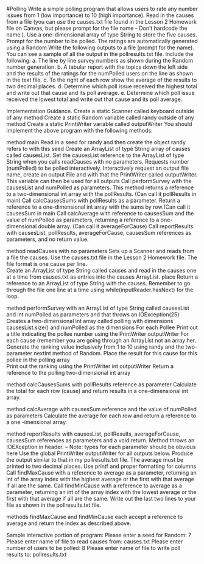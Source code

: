 #Polling
Write a simple polling program that allows users to rate any number issues from 1 (low importance) to 10 (high importance). Read in the causes from a file (you can use the causes.txt file found in  the Lesson 2 Homework file on Canvas, but please prompt for the file name - Don’t hardcode the name.). Use a one-dimensional array of type String to store the five causes.  Prompt for the number to be polled.  The ratings are automatically generated using a Random
Write the following outputs to a file (prompt for the name).   You can see a sample of all the output in the pollresults.txt file. Include the following:
a.	The line by line survey numbers as shown during the Random number generation.
b.	A tabular report with the topics down the left side and the results of the ratings for the numPolled users on the line as shown in the text file.
c.	To the right of each row show the average of the results to two decimal places.
d.	Determine which poll issue received the highest total and write out that cause and its poll average.
e.	Determine which poll issue received the lowest total and write out that cause and its poll average.

Implementation Guidance.
Create a static Scanner called keyboard outside of any method
Create a static Random variable called randy outside of any method
Create a static PrintWriter variable called outputWriter You should implement the above program with the following methods:

method main
Read in a seed for randy and then create the object randy refers to with this seed
Create an ArrayList of type String array of causes called causesList.
Set the causesList reference to the ArrayList of type String when you calls readCauses with no parameters.
Requests number (numPolled) to be polled interactively.
Interactively request an output file name, create an output File and with that the PrintWriter called outputWriter.  This variable can then be used for all outputs
Call performSurvey with the causesList and numPolled as parameters. This method returns a reference to a two-dimensional int array with the pollResults. (Can call it pollResults in main)
Call calcCausesSums with pollResults as a parameter.  Return a reference to a one-dimensional int array with the sums by row.(Can call it causesSum in main
Call calcAverage with reference to causesSum and the value of numPolled as parameters, returning a reference to a one-dimensional double array. (Can call it averageForCause)
Call reportResults with causesList, pollResults, averageForCause, causesSum references as parameters, and no return value. 

method readCauses with no parameters
Sets up a Scanner and reads from a file the causes.  Use the causes.txt file in the Lesson 2 Homework file.
The file format is one cause per line.  
Create an ArrayList of type String called causes and read in the causes one at a time from causes.txt as entries into the causes ArrayList.  place Return a reference to an ArrayList of type String with the causes.  Remember to go through the file one line at a time using while(inputReader.hasNext) for the loop.

method  performSurvey with an ArrayList of type String called causesList and int numPolled as parameters and that throws an IOException(25)
Creates a two-dimensional int array called polling with dimensions causesList.size() and numPolled as the dimensions
For each Pollee
     Print out a title indicating the pollee number using the PrintWriter outputWriter
     For each cause (remember you are going through an ArrayList not an array her.
Generate the ranking value inclusively from 1 to 10 using randy and the two-parameter nextInt method of Random. Place the result for this cause for this pollee in the polling array  
Print out the ranking using the PrintWriter int outputWriter
Return a reference to the polling two-dimensional int array

method  calcCausesSums with pollResults reference as parameter
Calculate the total for each row (cause) and return results in a one-dimensional int array.


method  calcAverage with causesSum reference and the value of numPolled as parameters
Calculate the average for each row and return a reference to a one -imensional array.

method  reportResults with causesList, pollResults, averageForCause, causesSum references as parameters and a void return. Method throws an IOEXception in header. – Note: types for each parameter should be obvious here
Use the global PrintWriter outputWriter for all outputs below.
Produce the output similar to that in my pollresults.txt file.  The average must be printed to two decimal places. Use printf and proper formatting for columns
Call findMaxCause with a reference to average as a parameter, returning an int of the array index with the highest average or the first with that average if all are the same.
Call findMinCause with a reference to average as a parameter, returning an int of the array index with the lowest average or the first with that average if all are the same.
Write out the last two lines to your file as shown in the pollresults.txt file.

methods findMaxCause and findMinCause each accept a reference to average and return the index as described above.

Sample interactive portion of program:
Please enter a seed for Random: 7
Please enter name of file to read causes from: causes.txt
Please enter number of users to be polled: 8
Please enter name of file to write poll results to: pollresults.txt
